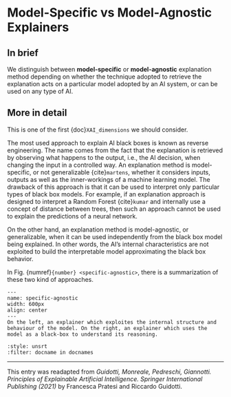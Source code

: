 # Model-Specific vs Model-Agnostic Explainers

## In brief
We distinguish between **model-specific** or **model-agnostic** explanation method depending on whether the technique adopted to retrieve the explanation acts on a particular model adopted by an AI system, or can be used on any type of AI. 

## More in detail

This is one of the first {doc}`XAI_dimensions` we should consider.

The most used approach to explain AI black boxes is known as reverse engineering. The name comes from the fact that the explanation is retrieved by observing what happens to the output, i.e., the AI decision, when changing the input in a controlled way. An explanation method is model-specific, or not generalizable {cite}`martens`, 
whether it considers inputs, outputs as well as the inner-workings of a machine learning model.
The drawback of this approach is that it can be used to interpret only particular types of black box models. For example, if an explanation approach is designed to interpret a Random Forest {cite}`kumar` and internally use a concept of distance between trees, then such an approach cannot be used to explain the predictions of a neural network.

On the other hand, an explanation method is model-agnostic, or generalizable, when it can be used independently from the black box model being explained. In other words, the AI’s internal characteristics are not exploited to build the interpretable model approximating the black box behavior.


In Fig. {numref}`{number} <specific-agnostic>`, there is a summarization of these two kind of approaches.

```{figure} ./TAILOR-modelspecific&agnostic.png
---
name: specific-agnostic
width: 600px
align: center
---
On the left, an explainer which exploites the internal structure and behaviour of the model. On the right, an explainer which uses the model as a black-box to understand its reasoning.
```




<!--- @misc{explainer,
 author={Spinner, Thilo and Schlegel, Udo and Sch ̈afer, Hanna and El-Assady, Mennatallah},
https://explainer.ai/
-->


```{bibliography}
:style: unsrt
:filter: docname in docnames
```

---

This entry was readapted from *Guidotti, Monreale, Pedreschi, Giannotti. Principles of Explainable Artificial Intelligence. Springer International Publishing (2021)* by Francesca Pratesi and Riccardo Guidotti.
